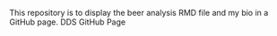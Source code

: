 This repository is to display the beer analysis RMD file and my bio in a GitHub page.
DDS GitHub Page
